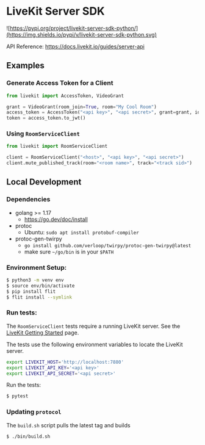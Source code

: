 # LiveKit Server SDK

![https://pypi.org/project/livekit-server-sdk-python/](https://img.shields.io/pypi/v/livekit-server-sdk-python.svg)

API Reference: https://docs.livekit.io/guides/server-api

## Examples

### Generate Access Token for a Client

```py
from livekit import AccessToken, VideoGrant

grant = VideoGrant(room_join=True, room="My Cool Room")
access_token = AccessToken("<api key>", "<api secret>", grant=grant, identity="Bob")
token = access_token.to_jwt()
```

### Using `RoomServiceClient`

```py
from livekit import RoomServiceClient

client = RoomServiceClient("<host>", "<api key>", "<api secret>")
client.mute_published_track(room="<room name>", track="<track sid>")
```

## Local Development

### Dependencies

- golang >= 1.17
    - https://go.dev/doc/install
- protoc
    - Ubuntu: `sudo apt install protobuf-compiler`
- protoc-gen-twirpy
    - `go install github.com/verloop/twirpy/protoc-gen-twirpy@latest`
    - make sure `~/go/bin` is in your `$PATH`

### Environment Setup:

```sh
$ python3 -m venv env
$ source env/bin/activate
$ pip install flit
$ flit install --symlink
```

### Run tests:

The `RoomServiceClient` tests require a running LiveKit server.
See the [LiveKit Getting Started](https://docs.livekit.io/guides/getting-started/) page.

The tests use the following environment variables to locate the LiveKit server.

```sh
export LIVEKIT_HOST='http://localhost:7880'
export LIVEKIT_API_KEY='<api key>'
export LIVEKIT_API_SECRET='<api secret>'
```

Run the tests:

```sh
$ pytest
```

### Updating `protocol`

The `build.sh` script pulls the latest tag and builds

```sh
$ ./bin/build.sh
```
